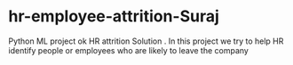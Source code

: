 # hr-employee-attrition-Suraj
Python ML project ok HR attrition Solution . In this project we try to help HR identify people or employees who are likely to leave the company
